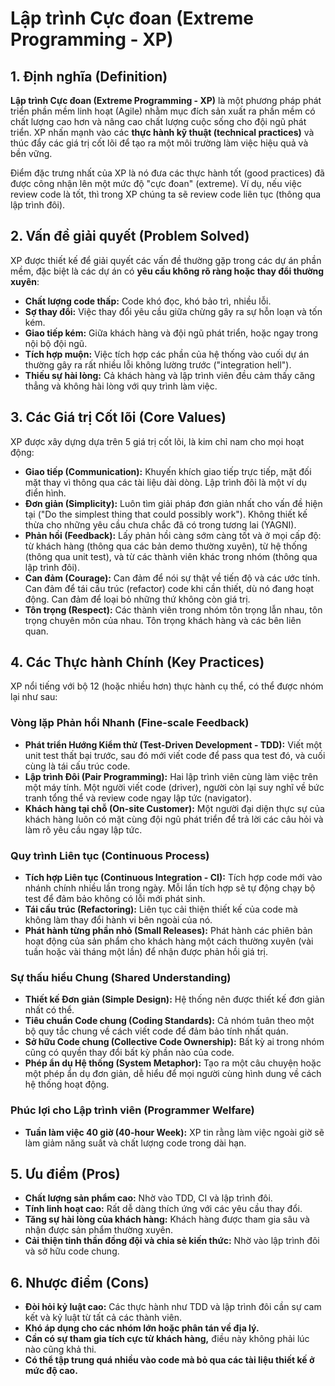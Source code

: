 # Lập trình Cực đoan (Extreme Programming - XP)

## 1. Định nghĩa (Definition)

**Lập trình Cực đoan (Extreme Programming - XP)** là một phương pháp phát triển phần mềm linh hoạt (Agile) nhằm mục đích sản xuất ra phần mềm có chất lượng cao hơn và nâng cao chất lượng cuộc sống cho đội ngũ phát triển. XP nhấn mạnh vào các **thực hành kỹ thuật (technical practices)** và thúc đẩy các giá trị cốt lõi để tạo ra một môi trường làm việc hiệu quả và bền vững.

Điểm đặc trưng nhất của XP là nó đưa các thực hành tốt (good practices) đã được công nhận lên một mức độ "cực đoan" (extreme). Ví dụ, nếu việc review code là tốt, thì trong XP chúng ta sẽ review code liên tục (thông qua lập trình đôi).

## 2. Vấn đề giải quyết (Problem Solved)

XP được thiết kế để giải quyết các vấn đề thường gặp trong các dự án phần mềm, đặc biệt là các dự án có **yêu cầu không rõ ràng hoặc thay đổi thường xuyên**:

- **Chất lượng code thấp:** Code khó đọc, khó bảo trì, nhiều lỗi.
- **Sợ thay đổi:** Việc thay đổi yêu cầu giữa chừng gây ra sự hỗn loạn và tốn kém.
- **Giao tiếp kém:** Giữa khách hàng và đội ngũ phát triển, hoặc ngay trong nội bộ đội ngũ.
- **Tích hợp muộn:** Việc tích hợp các phần của hệ thống vào cuối dự án thường gây ra rất nhiều lỗi không lường trước ("integration hell").
- **Thiếu sự hài lòng:** Cả khách hàng và lập trình viên đều cảm thấy căng thẳng và không hài lòng với quy trình làm việc.

## 3. Các Giá trị Cốt lõi (Core Values)

XP được xây dựng dựa trên 5 giá trị cốt lõi, là kim chỉ nam cho mọi hoạt động:

- **Giao tiếp (Communication):** Khuyến khích giao tiếp trực tiếp, mặt đối mặt thay vì thông qua các tài liệu dài dòng. Lập trình đôi là một ví dụ điển hình.
- **Đơn giản (Simplicity):** Luôn tìm giải pháp đơn giản nhất cho vấn đề hiện tại ("Do the simplest thing that could possibly work"). Không thiết kế thừa cho những yêu cầu chưa chắc đã có trong tương lai (YAGNI).
- **Phản hồi (Feedback):** Lấy phản hồi càng sớm càng tốt và ở mọi cấp độ: từ khách hàng (thông qua các bản demo thường xuyên), từ hệ thống (thông qua unit test), và từ các thành viên khác trong nhóm (thông qua lập trình đôi).
- **Can đảm (Courage):** Can đảm để nói sự thật về tiến độ và các ước tính. Can đảm để tái cấu trúc (refactor) code khi cần thiết, dù nó đang hoạt động. Can đảm để loại bỏ những thứ không còn giá trị.
- **Tôn trọng (Respect):** Các thành viên trong nhóm tôn trọng lẫn nhau, tôn trọng chuyên môn của nhau. Tôn trọng khách hàng và các bên liên quan.

## 4. Các Thực hành Chính (Key Practices)

XP nổi tiếng với bộ 12 (hoặc nhiều hơn) thực hành cụ thể, có thể được nhóm lại như sau:

### Vòng lặp Phản hồi Nhanh (Fine-scale Feedback)

- **Phát triển Hướng Kiểm thử (Test-Driven Development - TDD):** Viết một unit test thất bại trước, sau đó mới viết code để pass qua test đó, và cuối cùng là tái cấu trúc code.
- **Lập trình Đôi (Pair Programming):** Hai lập trình viên cùng làm việc trên một máy tính. Một người viết code (driver), người còn lại suy nghĩ về bức tranh tổng thể và review code ngay lập tức (navigator).
- **Khách hàng tại chỗ (On-site Customer):** Một người đại diện thực sự của khách hàng luôn có mặt cùng đội ngũ phát triển để trả lời các câu hỏi và làm rõ yêu cầu ngay lập tức.

### Quy trình Liên tục (Continuous Process)

- **Tích hợp Liên tục (Continuous Integration - CI):** Tích hợp code mới vào nhánh chính nhiều lần trong ngày. Mỗi lần tích hợp sẽ tự động chạy bộ test để đảm bảo không có lỗi mới phát sinh.
- **Tái cấu trúc (Refactoring):** Liên tục cải thiện thiết kế của code mà không làm thay đổi hành vi bên ngoài của nó.
- **Phát hành từng phần nhỏ (Small Releases):** Phát hành các phiên bản hoạt động của sản phẩm cho khách hàng một cách thường xuyên (vài tuần hoặc vài tháng một lần) để nhận được phản hồi giá trị.

### Sự thấu hiểu Chung (Shared Understanding)

- **Thiết kế Đơn giản (Simple Design):** Hệ thống nên được thiết kế đơn giản nhất có thể.
- **Tiêu chuẩn Code chung (Coding Standards):** Cả nhóm tuân theo một bộ quy tắc chung về cách viết code để đảm bảo tính nhất quán.
- **Sở hữu Code chung (Collective Code Ownership):** Bất kỳ ai trong nhóm cũng có quyền thay đổi bất kỳ phần nào của code.
- **Phép ẩn dụ Hệ thống (System Metaphor):** Tạo ra một câu chuyện hoặc một phép ẩn dụ đơn giản, dễ hiểu để mọi người cùng hình dung về cách hệ thống hoạt động.

### Phúc lợi cho Lập trình viên (Programmer Welfare)

- **Tuần làm việc 40 giờ (40-hour Week):** XP tin rằng làm việc ngoài giờ sẽ làm giảm năng suất và chất lượng code trong dài hạn.

## 5. Ưu điểm (Pros)

- **Chất lượng sản phẩm cao:** Nhờ vào TDD, CI và lập trình đôi.
- **Tính linh hoạt cao:** Rất dễ dàng thích ứng với các yêu cầu thay đổi.
- **Tăng sự hài lòng của khách hàng:** Khách hàng được tham gia sâu và nhận được sản phẩm thường xuyên.
- **Cải thiện tinh thần đồng đội và chia sẻ kiến thức:** Nhờ vào lập trình đôi và sở hữu code chung.

## 6. Nhược điểm (Cons)

- **Đòi hỏi kỷ luật cao:** Các thực hành như TDD và lập trình đôi cần sự cam kết và kỷ luật từ tất cả các thành viên.
- **Khó áp dụng cho các nhóm lớn hoặc phân tán về địa lý.**
- **Cần có sự tham gia tích cực từ khách hàng,** điều này không phải lúc nào cũng khả thi.
- **Có thể tập trung quá nhiều vào code mà bỏ qua các tài liệu thiết kế ở mức độ cao.**
